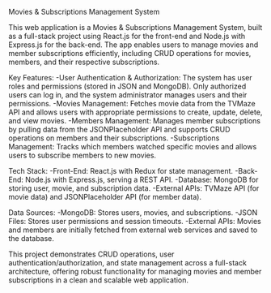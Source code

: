 Movies & Subscriptions Management System

This web application is a Movies & Subscriptions Management System, built as a full-stack project using React.js for the front-end and Node.js with Express.js for the back-end. The app enables users to manage movies and member subscriptions efficiently, including CRUD operations for movies, members, and their respective subscriptions.

Key Features:
-User Authentication & Authorization: The system has user roles and permissions (stored in JSON and MongoDB). Only authorized users can log in, and the system administrator manages users and their permissions.
-Movies Management: Fetches movie data from the TVMaze API and allows users with appropriate permissions to create, update, delete, and view movies.
-Members Management: Manages member subscriptions by pulling data from the JSONPlaceholder API and supports CRUD operations on members and their subscriptions.
-Subscriptions Management: Tracks which members watched specific movies and allows users to subscribe members to new movies.

Tech Stack:
-Front-End: React.js with Redux for state management.
-Back-End: Node.js with Express.js, serving a REST API.
-Database: MongoDB for storing user, movie, and subscription data.
-External APIs: TVMaze API (for movie data) and JSONPlaceholder API (for member data).

Data Sources:
-MongoDB: Stores users, movies, and subscriptions.
-JSON Files: Stores user permissions and session timeouts.
-External APIs: Movies and members are initially fetched from external web services and saved to the database.

This project demonstrates CRUD operations, user authentication/authorization, and state management across a full-stack architecture, offering robust functionality for managing movies and member subscriptions in a clean and scalable web application.
